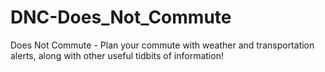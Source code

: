 # DNC-Does_Not_Commute
Does Not Commute - Plan your commute with weather and transportation alerts, along with other useful tidbits of information!
